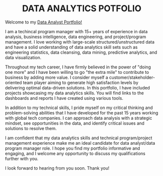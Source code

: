 <!-- Title -->
<h1 align="center">DATA ANALYTICS POTFOLIO</h1>
  
Welcome to my <a href="https://ryavse11.github.io/ryan_choi_portfolio/">Data Analyst Portfolio!</a>

I am a techincal program manager with 15+ years of experience in data analysis, business intelligence, data engineering, and project/program management. I love working with large-scale structured/unstructured data and have a solid understanding of data analytics skill sets such as engineering statistics, data cleansing, data mining, predictive analytics, and data visualization. 

Throughout my tech career, I have firmly believed in the power of "doing one more" and I have been willing to go "the extra mile" to contribute to business by adding more value. I consider myself a customer/stakeholder-oriented team player aiming to generate high satisfaction levels by delivering optimal data-driven solutions. In this portfolio, I have included projects showcasing my data analytics skills. You will find links to the dashboards and reports I have created using various tools. 

In addition to my technical skills, I pride myself on my critical thinking and problem-solving abilities that I have developed for the past 15 years working with global tech companies. I can approach data analysis with a strategic mindset, see opportunities in the data, and identify critical issues and solutions to resolve them. 

I am confident that my data analytics skills and technical program/project management experience make me an ideal candidate for data analyst/data program manager role. I hope you find my portfolio informative and engaging, and I welcome any opportunity to discuss my qualifications further with you.

I look forward to hearing from you soon. Thank you!
